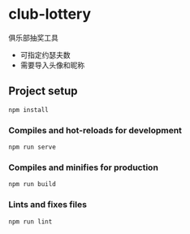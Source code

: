 # club-lottery
俱乐部抽奖工具
- 可指定约瑟夫数
- 需要导入头像和昵称

## Project setup
```
npm install
```

### Compiles and hot-reloads for development
```
npm run serve
```

### Compiles and minifies for production
```
npm run build
```

### Lints and fixes files
```
npm run lint
```
